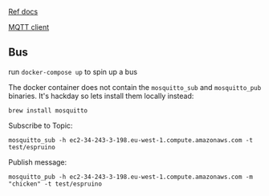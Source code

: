 [Ref docs](https://www.espruino.com/Reference#software)

[MQTT client](https://www.espruino.com/MQTT#line=35,39,52,53)


## Bus

run `docker-compose up` to spin up a bus

The docker container does not contain the `mosquitto_sub` and `mosquitto_pub` binaries.
It's hackday so lets install them locally instead:

```
brew install mosquitto
```

Subscribe to Topic:

```
mosquitto_sub -h ec2-34-243-3-198.eu-west-1.compute.amazonaws.com -t test/espruino
```

Publish message:

```
mosquitto_pub -h ec2-34-243-3-198.eu-west-1.compute.amazonaws.com -m "chicken" -t test/espruino
```
